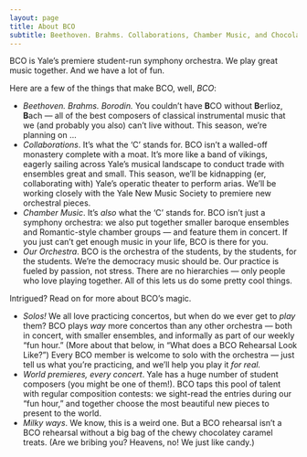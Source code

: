 ```yaml
---
layout: page
title: About BCO
subtitle: Beethoven. Brahms. Collaborations, Chamber Music, and Chocolate. *Our Orchestra*.
---
```


BCO is Yale’s premiere student-run symphony orchestra. We play great music together. And we have a lot of fun.

Here are a few of the things that make BCO, well, *BCO*:

- *Beethoven. Brahms. Borodin.* You couldn’t have **B**CO without **B**erlioz, **B**ach — all of the best composers of classical instrumental music that we (and probably you also) can’t live without. This season, we’re planning on …
- *Collaborations*. It’s what the ‘C’ stands for. BCO isn’t a walled-off monastery complete with a moat. It’s more like a band of vikings, eagerly sailing across Yale’s musical landscape to conduct trade with ensembles great and small. This season, we’ll be kidnapping (er, collaborating with) Yale’s operatic theater to perform arias. We’ll be working closely with the Yale New Music Society to premiere new orchestral pieces.
- *Chamber Music*. It’s *also* what the ‘C’ stands for. BCO isn’t just a symphony orchestra: we also put together smaller baroque ensembles and Romantic-style chamber groups — and feature them in concert. If you just can’t get enough music in your life, BCO is there for you.
- *Our* *Orchestra*. BCO is the orchestra of the students, by the students, for the students. We’re the democracy music should be. Our practice is fueled by passion, not stress. There are no hierarchies — only people who love playing together. All of this lets us do some pretty cool things.

Intrigued? Read on for more about BCO’s magic.

- *Solos!*  We all love practicing concertos, but when do we ever get to *play* them? BCO plays *way* more concertos than any other orchestra — both in concert, with smaller ensembles, and informally as part of our weekly “fun hour.” (More about that below, in “What does a BCO Rehearsal Look Like?”) Every BCO member is welcome to solo with the orchestra — just tell us what you’re practicing, and we’ll help you play it *for real.*
- *World premieres, every concert*. Yale has a huge number of student composers (you might be one of them!). BCO taps this pool of talent with regular composition contests: we sight-read the entries during our “fun hour,” and together choose the most beautiful new pieces to present to the world.
- *Milky ways*. We know, this is a weird one. But a BCO rehearsal isn’t a BCO rehearsal without a big bag of the chewy chocolatey caramel treats. (Are we bribing you? Heavens, no! We just like candy.)


